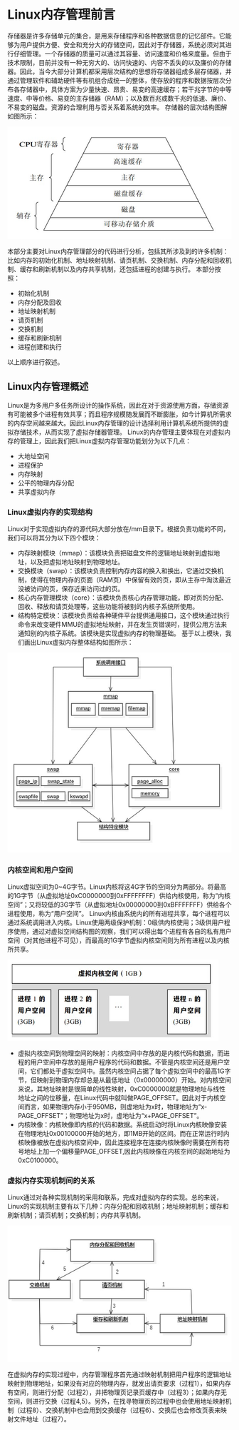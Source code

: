 # Linux内存管理前言
存储器是许多存储单元的集合，是用来存储程序和各种数据信息的记忆部件。它能够为用户提供方便、安全和充分大的存储空间，因此对于存储器，系统必须对其进行仔细管理。一个存储器的质量可以通过其容量、访问速度和价格来度量。但由于技术限制，目前并没有一种无穷大的、访问快速的、内容不丢失的以及廉价的存储器。因此，当今大部分计算机都采用层次结构的思想将存储器组成多层存储器，并通过管理软件和辅助硬件等有机组合成统一的整体，使存放的程序和数据按层次分布各存储器中，具体方案为少量快速、昂贵、易变的高速缓存；若干兆字节的中等速度、中等价格、易变的主存储器（RAM）；以及数百兆或数千兆的低速、廉价、不易变的磁盘。资源的合理利用与否关系着系统的效率。
存储器的层次结构图解如图所示：

![层次结构图](images/6_1.jpg)


本部分主要对Linux内存管理部分的代码进行分析，包括其所涉及到的许多机制：比如内存的初始化机制、地址映射机制、请页机制、交换机制、内存分配和回收机制、缓存和刷新机制以及内存共享机制，还包括进程的创建与执行。
本部分按照：
* 初始化机制
* 内存分配及回收
* 地址映射机制
* 请页机制
* 交换机制
* 缓存和刷新机制
* 进程创建和执行

以上顺序进行叙述。
## Linux内存管理概述
Linux是为多用户多任务所设计的操作系统，因此在对于资源使用方面，存储资源有可能被多个进程有效共享；而且程序规模随发展而不断膨胀，如今计算机所需求的内存空间越来越大。因此Linux内存管理的设计选择利用计算机系统所提供的虚拟存储技术，从而实现了虚拟存储器管理。
Linux的内存管理主要体现在对虚拟内存的管理上，因此我们把Linux虚拟内存管理功能划分为以下几点：
* 大地址空间
* 进程保护
* 内存映射
* 公平的物理内存分配
* 共享虚拟内存
### Linux虚拟内存的实现结构
Linux对于实现虚拟内存的源代码大部分放在/mm目录下。根据负责功能的不同，我们可以将其分为以下四个模块：
* 内存映射模块（mmap）：该模块负责把磁盘文件的逻辑地址映射到虚拟地址，以及把虚拟地址映射到物理地址。
* 交换模块（swap）：该模块负责控制内存内容的换入和换出，它通过交换机制，使得在物理内存的页面（RAM页）中保留有效的页，即从主存中淘汰最近没被访问的页，保存近来访问过的页。
* 核心内存管理模块（core）：该模块负责核心内存管理功能，即对页的分配、回收、释放和请页处理等，这些功能将被别的内核子系统所使用。
* 结构特定模块：该模块负责给各种硬件平台提供通用接口，这个模块通过执行命令来改变硬件MMU的虚拟地址映射，并在发生页错误时，提供公用方法来通知别的内核子系统。该模块是实现虚拟内存的物理基础。
基于以上模块，我们画出Linux虚拟内存整体结构如图所示：

![虚拟内存实现结构](images/6_2.jpg)

### 内核空间和用户空间
Linux虚拟空间为0~4G字节。Linux内核将这4G字节的空间分为两部分。将最高的1G字节（从虚拟地址0xC0000000到0xFFFFFFFF）供给内核使用，称为“内核空间”；又将较低的3G字节（从虚拟地址0x00000000到0xBFFFFFFF）供给各个进程使用，称为“用户空间”。
Linux内核由系统内的所有进程共享，每个进程可以通过系统调用进入内核。Linux使用两级保护机制：0级供内核使用；3级供用户程序使用，通过对虚拟空间结构图的观察，我们可以得出每个进程有各自的私有用户空间（对其他进程不可见），而最高的1G字节虚拟内核空间则为所有进程以及内核所共享。

![虚拟空间结构](images/6_3.jpg)

* 虚拟内核空间到物理空间的映射：内核空间中存放的是内核代码和数据，而进程的用户空间中存放的是用户程序的代码和数据。不管是内核空间还是用户空间，它们都处于虚拟空间中。虽然内核空间占据了每个虚拟空间中的最高1G字节，但映射到物理内存却总是从最低地址（0x00000000）开始。对内核空间来说，其地址映射是很简单的线性映射，0xC0000000就是物理地址与线性地址之间的位移量，在Linux代码中就叫做PAGE_OFFSET。因此对于内核空间而言，如果物理内存小于950MB，则虚地址为x时，物理地址为“x-PAGE_OFFSET”；物理地址为x时，虚地址为“x+PAGE_OFFSET”。
* 内核映像：内核映像即内核的代码和数据。系统启动时将Linux内核映像安装在物理地址0x00100000开始的地方，即1MB开始的区间。而在正常运行时内核映像被放在虚拟内核空间中，因此连接程序在连接内核映像时需要在所有符号地址上加一个偏移量PAGE_OFFSET,因此内核映像在内核空间的起始地址为0xC0100000。
### 虚拟内存实现机制间的关系
Linux通过对各种实现机制的采用和联系，完成对虚拟内存的实现。总的来说，Linux的实现机制主要有以下几种：内存分配和回收机制；地址映射机制；缓存和刷新机制；请页机制；交换机制；内存共享机制。

![实现机制间关系](images/6_4.jpg)

在虚拟内存的实现过程中，内存管理程序首先通过映射机制把用户程序的逻辑地址映射到物理地址，如果没有对应的物理内存，就发出请页要求（过程1），如果内存有空间，则进行分配（过程2），并把物理页记录页缓存中（过程3）；如果内存无空间，则进行交换（过程4,5）。另外，在找寻物理页的过程中也会使用地址映射机制（过程8）、交换机制中也会用到交换缓存（过程6）、交换后也会修改页表来映射文件地址（过程7）。
